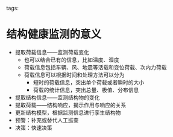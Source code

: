 tags: 

# 结构健康监测的意义
* 提取荷载信息——监测荷载变化
	* 也可以结合已有的信息，比如温度、湿度
	* 荷载信息包括车辆、风、地震等活载和变位荷载、次内力荷载
	* 荷载信息可以根据时间和处理方法可以分为
		* 短时的荷载信息，突出单个荷载或者瞬时的大小
		* 荷载的统计信息，突出总量、极值、分布信息
* 提取结构信息——监测结构物的变化
* 提取荷载——结构响应，揭示作用与响应的关系
* 更新结构模型，根据监测信息进行孪生结构物
* 预警：补充或替代人工巡查
* 决策：快速决策